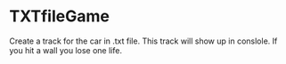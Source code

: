 # TXTfileGame
Create a track for the car in .txt file. This track will show up in conslole. If you hit a wall you lose one life.  
